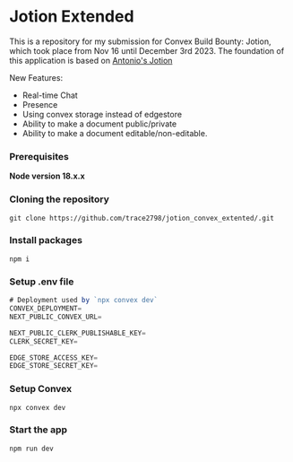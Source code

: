 # Jotion Extended
This is a repository for my submission for Convex Build Bounty: Jotion, which took place from Nov 16 until December 3rd 2023. The foundation of this application is based on [Antonio's Jotion](https://github.com/AntonioErdeljac/notion-clone-tutorial)

New Features:

- Real-time Chat
- Presence
- Using convex storage instead of edgestore
- Ability to make a document public/private
- Ability to make a document editable/non-editable.

### Prerequisites

**Node version 18.x.x**

### Cloning the repository

```shell
git clone https://github.com/trace2798/jotion_convex_extented/.git
```

### Install packages

```shell
npm i
```

### Setup .env file


```js
# Deployment used by `npx convex dev`
CONVEX_DEPLOYMENT=
NEXT_PUBLIC_CONVEX_URL=

NEXT_PUBLIC_CLERK_PUBLISHABLE_KEY=
CLERK_SECRET_KEY=

EDGE_STORE_ACCESS_KEY=
EDGE_STORE_SECRET_KEY=
```

### Setup Convex

```shell
npx convex dev

```

### Start the app

```shell
npm run dev
```
